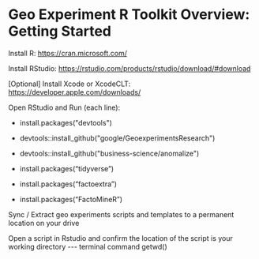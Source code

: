 # Geo Experiment R Toolkit Overview: Getting Started

Install R:  https://cran.microsoft.com/

Install RStudio:  https://rstudio.com/products/rstudio/download/#download

[Optional] Install Xcode or XcodeCLT:  https://developer.apple.com/downloads/


Open RStudio and Run (each line):

  - install.packages("devtools")
	
  - devtools::install_github("google/GeoexperimentsResearch")
	
  - devtools::install_github("business-science/anomalize")
	
  - install.packages(“tidyverse”)
	
  - install.packages(“factoextra”)
	
  - install.packages(“FactoMineR”)
	

Sync / Extract geo experiments scripts and templates to a permanent location on your drive

Open a script in Rstudio and confirm the location of the script is your working directory --- terminal command getwd()
